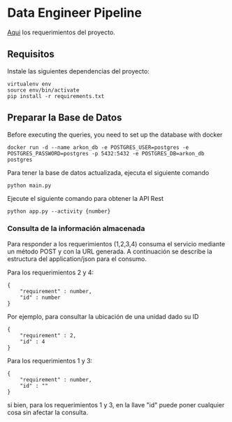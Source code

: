 # Data Engineer Pipeline

[Aqui](https://github.com/Sembofer/Data_Engineer/blob/master/Prueba%20data%20pipeline%20(Data%20Engineer)%20.pdf) los requerimientos del proyecto.


## Requisitos
Instale las siguientes dependencias del proyecto:
```
virtualenv env
source env/bin/activate
pip install -r requirements.txt
```
## Preparar la Base de Datos

Before executing the queries, you need to set up the database with docker
```
docker run -d --name arkon_db -e POSTGRES_USER=postgres -e POSTGRES_PASSWORD=postgres -p 5432:5432 -e POSTGRES_DB=arkon_db postgres
```
Para tener la base de datos actualizada, ejecuta el siguiente comando
```
python main.py
```

Ejecute el siguiente comando para obtener la API Rest
```
python app.py --activity {number}
```

### Consulta de la información almacenada
Para responder a los requerimientos (1,2,3,4) consuma el servicio mediante un método POST y con la URL generada. A continuación se describe la estructura del application/json para el consumo.

Para los requerimientos 2 y 4:
```
{
    "requirement" : number,
    "id" : number
}
```
Por ejemplo, para consultar la ubicación de una unidad dado su ID
```
{
    "requirement" : 2,
    "id" : 4
}
```

Para los requerimientos 1 y 3:
```
{
    "requirement" : number,
    "id" : ""
}
```
si bien, para los requerimientos 1 y 3, en la llave "id" puede poner cualquier cosa sin afectar la consulta.